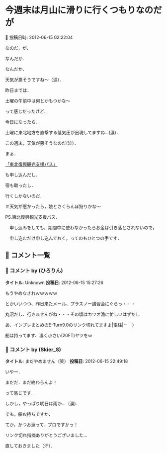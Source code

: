 # 今週末は月山に滑りに行くつもりなのだが

📅 投稿日時: 2012-06-15 02:22:04

なのだ，が．





なんだか．


なんだか．


天気が悪そうですね～（涙）．





昨日までは．


土曜の午前中は何とかもつかな～


って感じだったけど．


今日になったら．


土曜に東北地方を直撃する低気圧が出現してますね…(涙)．


この週末，天気が悪そうなのだ(泣）．





まぁ．


[「東北復興観光支援パス」](e5316fdba14d99affeb554cd17c4e2996.md)


も申し込んだし．


宿も取ったし．


行くしかないのだ．





＃天気が悪かったら，娘とさくらんぼ狩りかな～





PS.東北復興観光支援パス．


　申し込みをしても，期間中に使わなかったらお金は引き落とされないので，


　申し込むだけ申し込んでおく，ってのもひとつの手です．

## 💬 コメント一覧

### 💬 コメント by (ひろりん)
**タイトル**: Unknown
**投稿日**: 2012-06-15 15:27:26

もうやめなされｗｗｗｗｗ

とかいいつつ、昨日来たメール、プラスノー講習会にぐらっ・・・

丸沼だし、行きませんがね・・・その頃はカツオ漁に忙しいはずだし

あ、インプレまとめのE-Turn9.0のリンク切れてますよ|電柱|ー￣）

船は持ってます、凄く小さい(20FT)ヤツをｗ

### 💬 コメント by (Skier_S)
**タイトル**: まだやめません（笑）
**投稿日**: 2012-06-15 22:49:18

いやー．

まだだ．まだ終わらんよ！

って感じです．

しかし，やっぱり明日は雨か…（涙)．



でも，船お持ちですか．

てか，かつお漁って…プロですかっ！



リンク切れ指摘ありがとうございました…

直しておきました（汗）．

